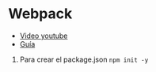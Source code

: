 # Webpack

-   [Video youtube](https://www.youtube.com/watch?v=sbrKeDhYev8)
-   [Guía](https://bluuweb.github.io/webpack/)

1. Para crear el package.json
   `npm init -y`
